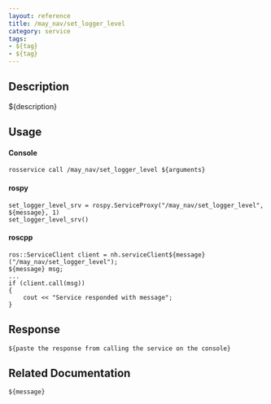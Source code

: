 ```yaml
---
layout: reference
title: /may_nav/set_logger_level
category: service
tags: 
- ${tag} 
- ${tag}
---
```


## Description
${description}

## Usage
#### Console
```
rosservice call /may_nav/set_logger_level ${arguments}
```

#### rospy
```
set_logger_level_srv = rospy.ServiceProxy("/may_nav/set_logger_level", ${message}, 1)
set_logger_level_srv()
```

#### roscpp
```
ros::ServiceClient client = nh.serviceClient${message}("/may_nav/set_logger_level");
${message} msg;
...
if (client.call(msg))
{
    cout << "Service responded with message";
}
```

## Response
```
${paste the response from calling the service on the console}
```

## Related Documentation
``${message}``  